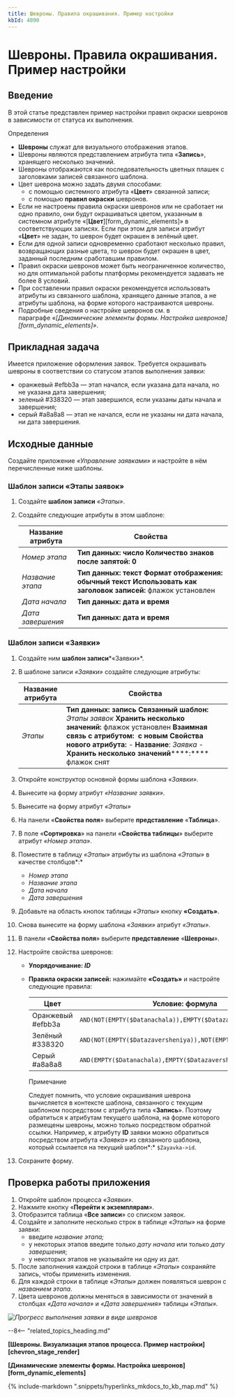 ```yaml
---
title: Шевроны. Правила окрашивания. Пример настройки
kbId: 4890
---
```


# Шевроны. Правила окрашивания. Пример настройки

## Введение

В этой статье представлен пример настройки правил окраски шевронов в зависимости от статуса их выполнения.

Определения

- **Шевроны** служат для визуального отображения этапов.
- Шевроны являются представлением атрибута типа «**Запись**», хранящего несколько значений.
- Шевроны отображаются как последовательность цветных плашек с заголовками записей связанного шаблона.
- Цвет шеврона можно задать двумя способами:
  - с помощью системного атрибута «**Цвет**» связанной записи;
  - с помощью **правил окраски** шевронов.
- Если не настроены правила окраски шевронов или не сработает ни одно правило, они будут окрашиваться цветом, указанным в системном атрибуте «[**Цвет**][form_dynamic_elements]» в соответствующих записях. Если при этом для записи атрибут «**Цвет**» не задан, то шеврон будет окрашен в зелёный цвет.
- Если для одной записи одновременно сработают несколько правил, возвращающих разные цвета, то шеврон будет окрашен в цвет, заданный последним сработавшим правилом.
- Правил окраски шевронов может быть неограниченное количество, но для оптимальной работы платформы рекомендуется задавать не более 8 условий.
- При составлении правил окраски рекомендуется использовать атрибуты из связанного шаблона, хранящего данные этапов, а не атрибуты шаблона, на форме которого настраиваются шевроны.
- Подробные сведения о настройке шевронов см. в параграфе *«[Динамические элементы формы. Настройка шевронов][form_dynamic_elements]»*.

## Прикладная задача

Имеется приложение оформления заявок. Требуется окрашивать шевроны в соответствии со статусом этапов выполнения заявки:

- оранжевый #efbb3a — этап начался, если указана дата начала, но не указана дата завершения;
- зеленый #338320 — этап завершился, если указаны даты начала и завершения;
- серый #a8a8a8 — этап не начался, если не указаны ни дата начала, ни дата завершения.

## Исходные данные

Создайте приложение *«Управление заявками»* и настройте в нём перечисленные ниже шаблоны.

### Шаблон записи «Этапы заявок»

1. Создайте **шаблон записи** *«Этапы»*.
2. Создайте следующие атрибуты в этом шаблоне:

   | Название атрибута | Свойства |
   | --- | --- |
   | *Номер этапа* | **Тип данных: число**  **Количество знаков после запятой: 0** |
   | *Название этапа* | **Тип данных: текст**  **Формат отображения:** **обычный текст**  **Использовать как заголовок записей:** флажок установлен |
   | *Дата начала* | **Тип данных: дата и время** |
   | *Дата завершения* | **Тип данных: дата и время** |

### Шаблон записи «Заявки»

1. Создайте ним **шаблон записи***«Заявки»*.
2. В шаблоне записи *«Заявки»* создайте следующие атрибуты:

   | Название атрибута | Свойства |
   | --- | --- |
   | *Этапы* | **Тип данных: запись**  **Связанный шаблон:** *Этапы заявок*  **Хранить несколько значений:** флажок установлен  **Взаимная связь с атрибутом:**  **с новым**  **Свойства нового атрибута:**  - **Название**: *Заявка* - **Хранить несколько значений******:****  флажок снят |
3. Откройте конструктор основной формы шаблона *«Заявки».*
4. Вынесите на форму атрибут *«Название заявки».*
5. Вынесите на форму атрибут *«Этапы»*
6. На панели «**Свойства поля**» выберите **представление** «**Таблица**».
7. В поле «**Сортировка**» на панели «**Свойства таблицы**» выберите атрибут *«Номер этапа»*.
8. Поместите в таблицу *«Этапы»* атрибуты из шаблона *«Этапы»* в качестве столбцов*:*
   - *Номер этапа*
   - *Название этапа*
   - *Дата начала*
   - *Дата завершения*
9. Добавьте на область кнопок таблицы *«Этапы»* кнопку **«Создать»**.
10. Снова вынесите на форму шаблона *«Заявки»* атрибут *«Этапы»*.
11. В панели «**Свойства поля**» выберите **представление** «**Шевроны**».
12. Настройте свойства шевронов:
    - **Упорядочивание: *ID***
    - **Правила окраски записей:** нажимайте **«Создать»**  и настройте следующие правила:

      | Цвет | Условие: формула |
      | --- | --- |
      | Оранжевый  #efbb3a | ``` AND(NOT(EMPTY($Datanachala)),EMPTY($Datazaversheniya)) ``` |
      | Зелёный   #338320 | ``` AND(NOT(EMPTY($Datazaversheniya)),NOT(EMPTY($Datanachala)))                ``` |
      | Серый   #a8a8a8 | ``` AND(EMPTY($Datanachala),EMPTY($Datazaversheniya))                 ``` |

      Примечание

      Следует помнить, что условие окрашивания шеврона вычисляется в контексте шаблона, связанного с текущим шаблоном посредством с атрибута типа «**Запись**». Поэтому обратиться к атрибутам текущего шаблона, на форме которого размещены шевроны, можно только посредством обратной ссылки. Например, к атрибуту **ID** заявки можно обратиться посредством атрибута *«Заявка»* из связанного шаблона, который ссылается на текущий шаблон*:* `$Zayavka->id`.
13. Сохраните форму.

## Проверка работы приложения

1. Откройте шаблон процесса *«Заявки»*.
2. Нажмите кнопку «**Перейти к экземплярам**».
3. Отобразится таблица «**Все записи**» со списком заявок.
4. Создайте и заполните несколько строк в таблице *«Этапы»* на форме заявки:
   - введите *название этапа;*
   - у некоторых этапов введите только *дату начала* или только *дату завершения*;
   - у некоторых этапов не указывайте ни одну из дат.
5. После заполнения каждой строки в таблице *«Этапы»* сохраняйте запись, чтобы применить изменения.
6. Для каждой строки в таблице *«Этапы»* должен появляться шеврон с *названием этапа*.
7. Цвета шевронов должны меняться в зависимости от значений в столбцах *«Дата начала»* и *«Дата завершения»* таблицы *«Этапы».*

_![Прогресс выполнения заявки в виде шевронов](https://kb.comindware.ru/assets/img_660a9e23f3b6c.png)_

--8<-- "related_topics_heading.md"

**[Шевроны. Визуализация этапов процесса. Пример настройки][chevron_stage_render]**

**[Динамические элементы формы. Настройка шевронов][form_dynamic_elements]**

{% include-markdown ".snippets/hyperlinks_mkdocs_to_kb_map.md" %}
